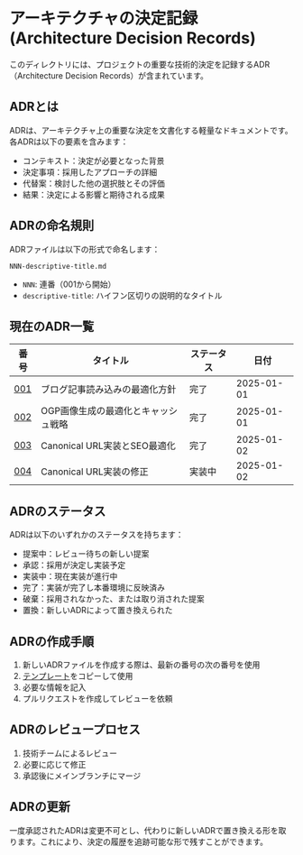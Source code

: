 # アーキテクチャの決定記録 (Architecture Decision Records)

このディレクトリには、プロジェクトの重要な技術的決定を記録するADR（Architecture Decision Records）が含まれています。

## ADRとは

ADRは、アーキテクチャ上の重要な決定を文書化する軽量なドキュメントです。各ADRは以下の要素を含みます：

- コンテキスト：決定が必要となった背景
- 決定事項：採用したアプローチの詳細
- 代替案：検討した他の選択肢とその評価
- 結果：決定による影響と期待される成果

## ADRの命名規則

ADRファイルは以下の形式で命名します：

```
NNN-descriptive-title.md
```

- `NNN`: 連番（001から開始）
- `descriptive-title`: ハイフン区切りの説明的なタイトル

## 現在のADR一覧

| 番号 | タイトル | ステータス | 日付 |
|------|----------|------------|------|
| [001](001-blog-content-loading-optimization.md) | ブログ記事読み込みの最適化方針 | 完了 | 2025-01-01 |
| [002](002-ogp-image-generation-optimization.md) | OGP画像生成の最適化とキャッシュ戦略 | 完了 | 2025-01-01 |
| [003](003-canonical-url-implementation.md) | Canonical URL実装とSEO最適化 | 完了 | 2025-01-02 |
| [004](004-canonical-url-fix.md) | Canonical URL実装の修正 | 実装中 | 2025-01-02 |

## ADRのステータス

ADRは以下のいずれかのステータスを持ちます：

- 提案中：レビュー待ちの新しい提案
- 承認：採用が決定し実装予定
- 実装中：現在実装が進行中
- 完了：実装が完了し本番環境に反映済み
- 破棄：採用されなかった、または取り消された提案
- 置換：新しいADRによって置き換えられた

## ADRの作成手順

1. 新しいADRファイルを作成する際は、最新の番号の次の番号を使用
2. [テンプレート](template.md)をコピーして使用
3. 必要な情報を記入
4. プルリクエストを作成してレビューを依頼

## ADRのレビュープロセス

1. 技術チームによるレビュー
2. 必要に応じて修正
3. 承認後にメインブランチにマージ

## ADRの更新

一度承認されたADRは変更不可とし、代わりに新しいADRで置き換える形を取ります。これにより、決定の履歴を追跡可能な形で残すことができます。